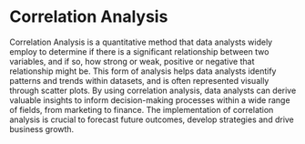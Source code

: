 # Correlation Analysis 

Correlation Analysis is a quantitative method that data analysts widely employ to determine if there is a significant relationship between two variables, and if so, how strong or weak, positive or negative that relationship might be. This form of analysis helps data analysts identify patterns and trends within datasets, and is often represented visually through scatter plots. By using correlation analysis, data analysts can derive valuable insights to inform decision-making processes within a wide range of fields, from marketing to finance. The implementation of correlation analysis is crucial to forecast future outcomes, develop strategies and drive business growth.